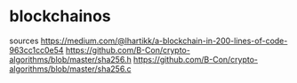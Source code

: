 # blockchainos

sources
https://medium.com/@lhartikk/a-blockchain-in-200-lines-of-code-963cc1cc0e54
https://github.com/B-Con/crypto-algorithms/blob/master/sha256.h
https://github.com/B-Con/crypto-algorithms/blob/master/sha256.c
